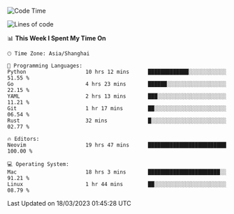 <!--START_SECTION:waka-->
![Code Time](http://img.shields.io/badge/Code%20Time-1%2C221%20hrs%2035%20mins-blue)

![Lines of code](https://img.shields.io/badge/From%20Hello%20World%20I%27ve%20Written-105.7%20thousand%20lines%20of%20code-blue)

📊 **This Week I Spent My Time On** 

```text
🕑︎ Time Zone: Asia/Shanghai

💬 Programming Languages: 
Python                   10 hrs 12 mins      █████████████░░░░░░░░░░░░   51.55 % 
Go                       4 hrs 23 mins       ██████░░░░░░░░░░░░░░░░░░░   22.15 % 
YAML                     2 hrs 13 mins       ███░░░░░░░░░░░░░░░░░░░░░░   11.21 % 
Git                      1 hr 17 mins        ██░░░░░░░░░░░░░░░░░░░░░░░   06.54 % 
Rust                     32 mins             █░░░░░░░░░░░░░░░░░░░░░░░░   02.77 % 

🔥 Editors: 
Neovim                   19 hrs 47 mins      █████████████████████████   100.00 % 

💻 Operating System: 
Mac                      18 hrs 3 mins       ███████████████████████░░   91.21 % 
Linux                    1 hr 44 mins        ██░░░░░░░░░░░░░░░░░░░░░░░   08.79 % 
```


 Last Updated on 18/03/2023 01:45:28 UTC
<!--END_SECTION:waka-->
